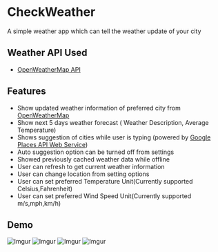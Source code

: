 # CheckWeather
A simple weather app which can tell the weather update of your city

## Weather API Used
- [OpenWeatherMap API](https://openweathermap.org/)

## Features 
- Show updated weather information of preferred city from [OpenWeatherMap](http://openweathermap.org/)
- Show next 5 days weather forecast ( Weather Description, Average Temperature)
- Shows suggestion of cities while user is typing (powered by [Google Places API Web Service](https://developers.google.com/places/web-service/))
- Auto suggestion option can be turned off from settings
- Showed previously cached weather data while offline
- User can refresh to get current weather information
- User can change location from setting options
- User can set preferred Temperature Unit(Currently supported Celsius,Fahrenheit)
- User can set preferred Wind Speed Unit(Currently supported m/s,mph,km/h)

## Demo
![Imgur](http://i.imgur.com/hNUBc5d.png)
![Imgur](http://i.imgur.com/nbdFCmX.png)
![Imgur](http://i.imgur.com/LawC3hU.png)
![Imgur](http://i.imgur.com/Nwa8mcz.png)
